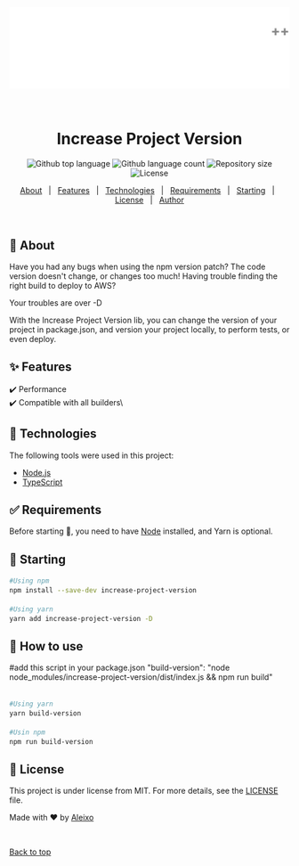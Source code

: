 <div align="center" id="top"> 
  <img src="./.github/app.svg" alt="Increase Project Version" />

  &#xa0;

  <!-- <a href="https://increaseprojectversion.netlify.app">Demo</a> -->
</div>

<h1 align="center">Increase Project Version</h1>

<p align="center">
  <img alt="Github top language" src="https://img.shields.io/github/languages/top/aleeixoj/increase-project-version?color=56BEB8">

  <img alt="Github language count" src="https://img.shields.io/github/languages/count/aleeixoj/increase-project-version?color=56BEB8">

  <img alt="Repository size" src="https://img.shields.io/github/repo-size/aleeixoj/increase-project-version?color=56BEB8">

  <img alt="License" src="https://img.shields.io/github/license/aleeixoj/increase-project-version?color=56BEB8">

  <!-- <img alt="Github issues" src="https://img.shields.io/github/issues/aleeixoj/increase-project-version?color=56BEB8" /> -->

  <!-- <img alt="Github forks" src="https://img.shields.io/github/forks/aleeixoj/increase-project-version?color=56BEB8" /> -->

  <!-- <img alt="Github stars" src="https://img.shields.io/github/stars/aleeixoj/increase-project-version?color=56BEB8" /> -->
</p>

<!-- Status -->

<!-- <h4 align="center"> 
	🚧  Increase Project Version 🚀 Under construction...  🚧
</h4> 

<hr> -->

<p align="center">
  <a href="#dart-about">About</a> &#xa0; | &#xa0; 
  <a href="#sparkles-features">Features</a> &#xa0; | &#xa0;
  <a href="#rocket-technologies">Technologies</a> &#xa0; | &#xa0;
  <a href="#white_check_mark-requirements">Requirements</a> &#xa0; | &#xa0;
  <a href="#checkered_flag-starting">Starting</a> &#xa0; | &#xa0;
  <a href="#memo-license">License</a> &#xa0; | &#xa0;
  <a href="https://github.com/aleeixoj" target="_blank">Author</a>
</p>

<br>

## :dart: About ##

Have you had any bugs when using the npm version patch? The code version doesn't change, or changes too much!
Having trouble finding the right build to deploy to AWS?

Your troubles are over -D

With the Increase Project Version lib, you can change the version of your project in package.json, and version your project locally, to perform tests, or even deploy.

## :sparkles: Features ##

:heavy_check_mark: Performance\
:heavy_check_mark: Compatible with all builders\

## :rocket: Technologies ##

The following tools were used in this project:

- [Node.js](https://nodejs.org/en/)
- [TypeScript](https://www.typescriptlang.org/)

## :white_check_mark: Requirements ##

Before starting :checkered_flag:, you need to have [Node](https://nodejs.org/en/) installed, and Yarn is optional.


## :checkered_flag: Starting ##

```bash
#Using npm
npm install --save-dev increase-project-version

#Using yarn
yarn add increase-project-version -D
```

## :checkered_flag: How to use ##

#add this script in your package.json
"build-version": "node node_modules/increase-project-version/dist/index.js && npm run build"

```bash

#Using yarn
yarn build-version

#Usin npm
npm run build-version

```

## :memo: License ##

This project is under license from MIT. For more details, see the [LICENSE](LICENSE.md) file.


Made with :heart: by <a href="https://github.com/aleeixoj" target="_blank">Aleixo</a>

&#xa0;

<a href="#top">Back to top</a>
